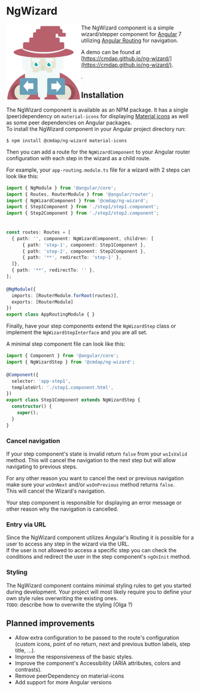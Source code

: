 # NgWizard
<img src="ng-wizard.png" alt="ng-wizard logo" width="200" align="left"/>

The NgWizard component is a simple wizard/stepper component for
[Angular](https://angular.io) 7 utilizing
[Angular Routing](https://angular.io/guide/router) for navigation.

A demo can be found at
[https://cmdap.github.io/ng-wizard/](https://cmdap.github.io/ng-wizard/).

  

  
.

## Installation
The NgWizard component is available as an NPM package. It has a single
(peer)dependency on `material-icons` for displaying
[Material icons](https://material.io/tools/icons) as well as some peer
dependencies on Angular packages.  
To install the NgWizard component in your Angular project directory run:
```
$ npm install @cmdap/ng-wizard material-icons
```

Then you can add a route for the `NgWizardComponent` to your Angular
router configuration with each step in the wizard as a child route.

For example, your `app-routing.module.ts` file for a wizard with 2 steps
can look like this:
```typescript
import { NgModule } from '@angular/core';
import { Routes, RouterModule } from '@angular/router';
import { NgWizardComponent } from '@cmdap/ng-wizard';
import { Step1Component } from './step1/step1.component';
import { Step2Component } from './step2/step2.component';


const routes: Routes = [
  { path: '', component: NgWizardComponent, children: [
      { path: 'step-1', component: Step1Component },
      { path: 'step-2', component: Step2Component },
      { path: '**', redirectTo: 'step-1' },
  ]},
  { path: '**', redirectTo: '' },
];

@NgModule({
  imports: [RouterModule.forRoot(routes)],
  exports: [RouterModule]
})
export class AppRoutingModule { }
```

Finally, have your step components extend the `NgWizardStep` class or
implement the `NgWizardStepInterface` and you
are all set.

A minimal step component file can look like this:
```typescript
import { Component } from '@angular/core';
import { NgWizardStep } from '@cmdap/ng-wizard';

@Component({
  selector: 'app-step1',
  templateUrl: './step1.component.html',
})
export class Step1Component extends NgWizardStep {
  constructor() {
    super();
  }
}
```

### Cancel navigation
If your step component's state is invalid return `false` from your
`wsIsValid` method. This will cancel the navigation to the next step but
will allow navigating to previous steps.

For any other reason you want to cancel the next or
previous navigation make sure your `wsOnNext` and/or `wsOnPrevious`
method returns `false`.  
This will cancel the Wizard's navigation.   

Your step component is responsible for displaying an error message or
other reason why the navigation is cancelled.

### Entry via URL
Since the NgWizard component utilizes Angular's Routing it is possible
for a user to access any step in the wizard via the URL.  
If the user is not allowed to access a specific step you can check the
conditions and redirect the user in the step component's `ngOnInit`
method.

### Styling
The NgWizard component contains minimal styling rules to get you started
during development. Your project will most likely require you to define
your own style rules overwriting the existing ones.  
`TODO`: describe how to overwrite the styling (Olga ?)

## Planned improvements
* Allow extra configuration to be passed to the route's configuration
  (custom icons, point of no return, next and previous button labels,
  step title, ...).
* Improve the responsiveness of the basic styles.
* Improve the component's Accessibility (ARIA attributes, colors and
  contrasts).
* Remove peerDependency on material-icons
* Add support for more Angular versions

